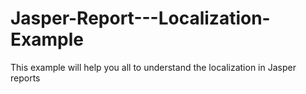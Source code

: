 # Jasper-Report---Localization-Example
This example will help you all to understand the localization in Jasper reports
